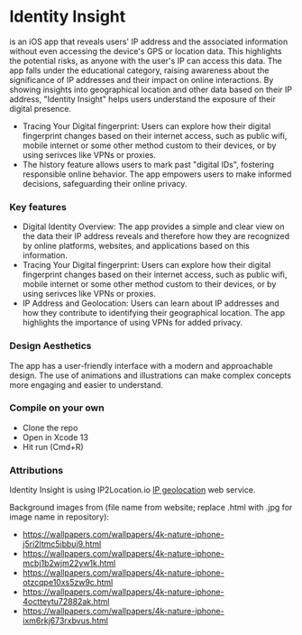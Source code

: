# Identity Insight

is an iOS app that reveals users' IP address and the associated information without even accessing the device's GPS or location data. This highlights the potential risks, as anyone with the user's IP can access this data.
The app falls under the educational category, raising awareness about the significance of IP addresses and their impact on online interactions. By showing insights into geographical location and other data based on their IP address, "Identity Insight" helps users understand the exposure of their digital presence.

- Tracing Your Digital fingerprint: Users can explore how their digital fingerprint changes based on their internet access, such as public wifi, mobile internet or some other method custom to their devices, or by using serivces like VPNs or proxies.
- The history feature allows users to mark past "digital IDs", fostering responsible online behavior. The app empowers users to make informed decisions, safeguarding their online privacy.

### Key features

- Digital Identity Overview: The app provides a simple and clear view on the data their IP address reveals and therefore how they are recognized by online platforms, websites, and applications based on this information.
- Tracing Your Digital fingerprint: Users can explore how their digital fingerprint changes based on their internet access, such as public wifi, mobile internet or some other method custom to their devices, or by using serivces like VPNs or proxies.
- IP Address and Geolocation: Users can learn about IP addresses and how they contribute to identifying their geographical location. The app highlights the importance of using VPNs for added privacy.

### Design Aesthetics

The app has a user-friendly interface with a modern and approachable design. The use of animations and illustrations can make complex concepts more engaging and easier to understand.

### Compile on your own

- Clone the repo
- Open in Xcode 13
- Hit run (Cmd+R)

### Attributions

Identity Insight is using IP2Location.io [IP geolocation](https://www.ip2location.io) web service.

Background images from (file name from website; replace .html with .jpg for image name in repository):

- https://wallpapers.com/wallpapers/4k-nature-iphone-j5ri2ltmc5ibbuj9.html
- https://wallpapers.com/wallpapers/4k-nature-iphone-mcbj1b2wjm22yw1k.html
- https://wallpapers.com/wallpapers/4k-nature-iphone-otzcqpe10xs5zw9c.html
- https://wallpapers.com/wallpapers/4k-nature-iphone-4octteytu72882ak.html
- https://wallpapers.com/wallpapers/4k-nature-iphone-ixm6rkj673rxbvus.html
